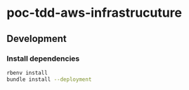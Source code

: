 # poc-tdd-aws-infrastrucuture

## Development

### Install dependencies

```bash
rbenv install
bundle install --deployment
```

